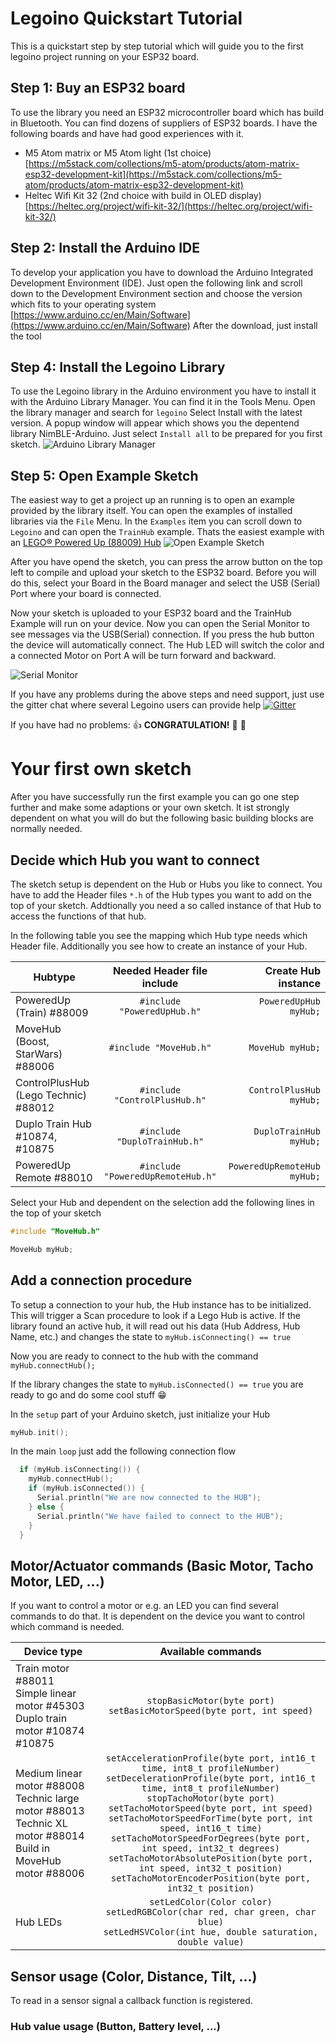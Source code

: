 # Legoino Quickstart Tutorial

This is a quickstart step by step tutorial which will guide you to the first legoino project running on your ESP32 board. 

## Step 1: Buy an ESP32 board
To use the library you need an ESP32 microcontroller board which has build in Bluetooth. You can find dozens of suppliers of ESP32 boards. I have the following boards and have had good experiences with it.
* M5 Atom matrix or M5 Atom light (1st choice) [https://m5stack.com/collections/m5-atom/products/atom-matrix-esp32-development-kit](https://m5stack.com/collections/m5-atom/products/atom-matrix-esp32-development-kit)
* Heltec Wifi Kit 32 (2nd choice with build in OLED display) 
[https://heltec.org/project/wifi-kit-32/](https://heltec.org/project/wifi-kit-32/)


## Step 2: Install the Arduino IDE
To develop your application you have to download the Arduino Integrated Development Environment (IDE). Just open the following link and scroll down to the Development Environment section and choose the version which fits to your operating system
[https://www.arduino.cc/en/Main/Software](https://www.arduino.cc/en/Main/Software)
After the download, just install the tool

## Step 4: Install the Legoino Library
To use the Legoino library in the Arduino environment you have to install it with the Arduino Library Manager. You can find it in the Tools Menu. Open the library manager and search for `legoino` Select Install with the latest version. A popup window will appear which shows you the depentend library NimBLE-Arduino. Just select `Install all` to be prepared for you first sketch.
![Arduino Library Manager](Legoino_Library_Manager.gif)


## Step 5: Open Example Sketch
The easiest way to get a project up an running is to open an example provided by the library itself. You can open the examples of installed libraries via the `File` Menu.  In the `Examples` item you can scroll down to `Legoino` and can open the `TrainHub` example. Thats the easiest example with an [LEGO® Powered Up (88009) Hub](https://www.lego.com/product/hub-88009)
![Open Example Sketch](Open_Example_Sketch.gif)

After you have opend the sketch, you can press the arrow button on the top left to compile and upload your sketch to the ESP32 board. Before you will do this, select your Board in the Board manager and select the USB (Serial) Port where your board is connected. 

Now your sketch is uploaded to your ESP32 board and the TrainHub Example will run on your device. Now you can open the Serial Monitor to see messages via the USB(Serial) connection. If you press the hub button the device will automatically connect. The Hub LED will switch the color and a connected Motor on Port A will be turn forward and backward.

![Serial Monitor](Serial_Monitor_Example_Sketch.gif)

If you have any problems during the above steps and need support, just use the gitter chat where several Legoino users can provide help
[![Gitter](https://badges.gitter.im/Join%20Chat.svg)](https://gitter.im/legoinochat?utm_source=badge&utm_medium=badge&utm_campaign=pr-badge&utm_content=badge)

If you have had no problems: :thumbsup: **CONGRATULATION!** :clap: :tada:

# Your first own sketch

After you have successfully run the first example you can go one step further and make some adaptions or your own sketch. It ist strongly dependent on what you will do but the following basic building blocks are normally needed.

## Decide which Hub you want to connect
The sketch setup is dependent on the Hub or Hubs you like to connect. You have to add the Header files `*.h` of the Hub types you want to add on the top of your sketch. Addtionally you need a so called instance of that Hub to access the functions of that hub. 

In the following table you see the mapping which Hub type needs which Header file. Additionally you see how to create an instance of your Hub.


| Hubtype        | Needed Header file include          | Create Hub instance  |
| ------------- |:-------------:| -----:|
| PoweredUp (Train) #88009      | `#include "PoweredUpHub.h"` | `PoweredUpHub myHub;` |
| MoveHub (Boost, StarWars) #88006      | `#include "MoveHub.h"` | `MoveHub myHub;` |
| ControlPlusHub (Lego Technic) #88012      | `#include "ControlPlusHub.h"` | `ControlPlusHub myHub;` |
| Duplo Train Hub #10874, #10875      | `#include "DuploTrainHub.h"` | `DuploTrainHub myHub;` |
| PoweredUp Remote #88010      | `#include "PoweredUpRemoteHub.h"` | `PoweredUpRemoteHub myHub;` |

Select your Hub and dependent on the selection add the following lines in the top of your sketch

```c
#include "MoveHub.h"

MoveHub myHub;
```

## Add a connection procedure

To setup a connection to your hub, the Hub instance has to be initialized. This will trigger a Scan procedure to look if a Lego Hub is active. If the library found an active hub, it will read out his data (Hub Address, Hub Name, etc.) and changes the state to `myHub.isConnecting() == true` 

Now you are ready to connect to the hub with the command `myHub.connectHub();`

If the library changes the state to `myHub.isConnected() == true` you are ready to go and do some cool stuff :grin:


In the ```setup``` part of your Arduino sketch, just initialize your Hub
```c
myHub.init();
```

In the main ```loop``` just add the following connection flow
```c
  if (myHub.isConnecting()) {
    myHub.connectHub();
    if (myHub.isConnected()) {
      Serial.println("We are now connected to the HUB");
    } else {
      Serial.println("We have failed to connect to the HUB");
    }
  }
```

## Motor/Actuator commands (Basic Motor, Tacho Motor, LED, ...)

If you want to control a motor or e.g. an LED you can find several commands to do that. It is dependent on the device you want to control which command is needed. 

| Device type        | Available commands |
| ------------- |:-------------:|
| Train motor #88011<br> Simple linear motor #45303<br> Duplo train motor #10874 #10875       | `stopBasicMotor(byte port)`<br>`setBasicMotorSpeed(byte port, int speed)` | 
| Medium linear motor #88008<br>Technic large motor #88013<br> Technic XL motor #88014<br> Build in MoveHub motor #88006      |   `setAccelerationProfile(byte port, int16_t time, int8_t profileNumber)`<br>`setDecelerationProfile(byte port, int16_t time, int8_t profileNumber)`<br>`stopTachoMotor(byte port)`<br>`setTachoMotorSpeed(byte port, int speed)`<br>`setTachoMotorSpeedForTime(byte port, int speed, int16_t time)`<br>`setTachoMotorSpeedForDegrees(byte port, int speed, int32_t degrees)`<br>`setTachoMotorAbsolutePosition(byte port, int speed, int32_t position)`<br>`setTachoMotorEncoderPosition(byte port, int32_t position)`<br> | 
| Hub LEDs     |`setLedColor(Color color)`<br>`setLedRGBColor(char red, char green, char blue)`<br>`setLedHSVColor(int hue, double saturation, double value)`<br>| 

## Sensor usage (Color, Distance, Tilt, ...)

To read in a sensor signal a callback function is registered. 

### Hub value usage (Button, Battery level, ...)

